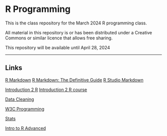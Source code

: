 # R Programming

This is the class repository for the March 2024 R programming class.

All material in this repository is or has been distributed under a Creative Commons or similar licence that allows free sharing.

This repository will be available until April 28, 2024

---

## Links

[R Markdown](http://rmarkdown.rstudio.com)
[R Markdown: The Definitive Guide](https://bookdown.org/yihui/rmarkdown/)
[R Studio Markdown](https://rmarkdown.rstudio.com/index.html)

[Introduction 2 R](https://intro2r.com/) 
[Introduction 2 R course](https://alexd106.github.io/intro2R/)

[Data Cleaning](https://statisticsglobe.com/data-cleaning-r)

[W3C Programming](https://www.w3schools.com/r/default.asp)

[Stats](https://r-statistics.co/)

[Intro to R Advanced](https://cran.r-project.org/doc/manuals/r-release/R-intro.html)
